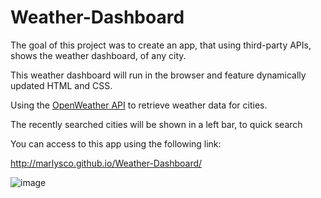 # Weather-Dashboard

The goal of this project was to create an app, that using third-party APIs, shows the weather dashboard, of any city.

This weather dashboard will run in the browser and feature dynamically updated HTML and CSS.

Using the [OpenWeather API](https://openweathermap.org/api) to retrieve weather data for cities. 

The recently searched cities will be shown in a left bar, to quick search

You can access to this app using the following link:

http://marlysco.github.io/Weather-Dashboard/



![image](https://user-images.githubusercontent.com/44534982/115093848-9fc52c80-9ee9-11eb-8299-a4b1c4ba50de.png)
